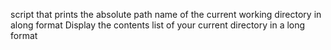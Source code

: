 script that prints the absolute path name of the current working directory in along format
Display the contents list of your current directory in a long format
